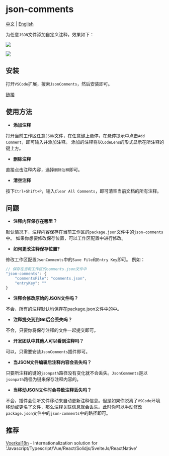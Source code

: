 # json-comments

[中文](./README_CN.md) | [English](./README.md) 

为任意`JSON`文件添加自定义注释，效果如下：

![](./preview.gif)

![](./preview2.gif)

## 安装

打开`VSCode`扩展，搜索`JsonComments`，然后安装即可。

[链接](https://marketplace.visualstudio.com/items?itemName=wxzhang.json-comments&ssr=false#review-details)

## 使用方法

- **添加注释**

打开当前工作区任意`JSON`文件，在任意键上悬停，在悬停提示中点击`Add Comment`，即可输入并添加注释。
添加的注释将以`CodeLens`的形式显示在所注释的键上方。

- **删除注释**

直接点击注释内容，选择`删除注释`即可。

- **清空注释**

按下`Ctrl+Shift+P`，输入`Clear All Comments`，即可清空当前文档的所有注释。


## 问题


- **注释内容保存在哪里？**

默认情况下，注释内容保存在当前工作区的`package.json`文件中的`json-comments`中。
如果你想要修改保存位置，可以工作区配置中进行修改。

- **如何更改注释保存位置?**

修改工作区配置`JsonComments`中的`Save File`和`Entry Key`即可。
例如：

```js
// 保存在当前工作区的comments.json文件中
"json-comments": {
    "commentsFile": "comments.json",
    "entryKey": ""                
}
```
- **注释会修改原始的JSON文件吗？**

不会，所有的注释默认均保存在package.json文件中的<json-comments>中。

- **注释提交到到Git后会丢失吗？**

不会，只要你将保存注释的文件一起提交即可。

- **开发团队中其他人可以看到注释吗？**

可以，只需要安装`JsonComments`插件即可。

- **当JSON文件编辑后注释内容会丢失吗？**

只要所注释的键的`jsonpath`路径没有变化就不会丢失。`JsonComments`是以`jsonpath`路径为键来保存注释内容的。

- **当移动JSON文件时会导致注释丢失吗？**

不会，插件会侦听文件移动来自动更新注释信息。但是如果你脱离了`VSCode`环境移动或更名了文件，那么注释关联信息就会丢失。此时你可以手动修改`package.json`文件中的`json-comments`中的路径即可。


## 推荐

[VoerkaI18n](https://github.com/zhangfisher/voerka-i18n) - Internationalization solution for 'Javascript/Typescript/Vue/React/Solidjs/SvelteJs/ReactNative'

 